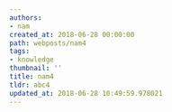 ```yaml
---
authors:
- nam
created_at: 2018-06-28 00:00:00
path: webposts/nam4
tags:
- knowledge
thumbnail: ''
title: nam4
tldr: abc4
updated_at: 2018-06-28 10:49:59.978021
---
```



